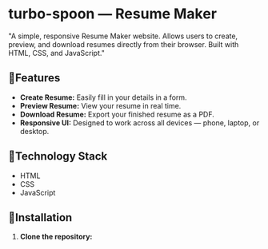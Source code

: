 # turbo-spoon — Resume Maker

"A simple, responsive Resume Maker website. Allows users to create, preview, and download resumes directly from their browser. Built with HTML, CSS, and JavaScript."

## 🔹Features

- **Create Resume:** Easily fill in your details in a form.
- **Preview Resume:** View your resume in real time.
- **Download Resume:** Export your finished resume as a PDF.
- **Responsive UI:** Designed to work across all devices — phone, laptop, or desktop.
  
## 🔹Technology Stack

- HTML
- CSS
- JavaScript

## 🔹Installation

1. **Clone the repository:**

